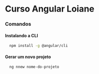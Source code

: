 # Curso Angular Loiane

### Comandos
#### Instalando a CLI

```bash
  npm install -g @angular/cli
```

#### Gerar um novo projeto

```bash
  ng nnew nome-do-projeto
```